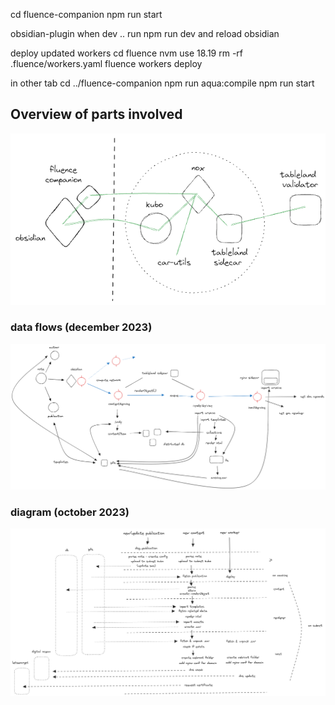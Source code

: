 cd fluence-companion 
npm run start

obsidian-plugin
when dev .. run npm run dev and reload obsidian

deploy updated workers
cd fluence
nvm use 18.19
rm -rf .fluence/workers.yaml
fluence workers deploy

in other tab
cd ../fluence-companion 
npm run aqua:compile
npm run start



## Overview of parts involved 

![arch](./devops/drawings/dsg-architecture.png)

### data flows (december 2023)

![arch](./devops/drawings/DSG2.png)

### diagram (october 2023) 

![arch](./devops/drawings/DSG.png)

